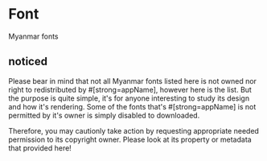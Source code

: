 # Font

Myanmar fonts

## noticed

Please bear in mind that not all Myanmar fonts listed here is not owned nor right to redistributed by #[strong=appName], however here is the list.
But the purpose is quite simple, it's for anyone interesting to study its design and how it's rendering. Some of the fonts that's #[strong=appName] is not permitted by it's owner is simply disabled to downloaded.

Therefore, you may cautionly take action by requesting appropriate needed permission to its copyright owner. Please look at its property or metadata that provided here!
